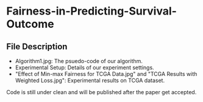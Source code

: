 # Fairness-in-Predicting-Survival-Outcome

## File Description
- Algorithm1.jpg: The psuedo-code of our algorithm.
- Experimental Setup: Details of our experiment settings. 
- "Effect of Min-max Fairness for TCGA Data.jpg" and "TCGA Results with Weighted Loss.jpg": Experimental results on TCGA dataset.

Code is still under clean and will be published after the paper get accepted. 
